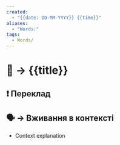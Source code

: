 ```yaml
---
created:
  - "{{date: DD-MM-YYYY}} {{time}}"
aliases:
  - "Words:"
tags:
  - Words/
---
```


# 📗 ->  {{title}}

## ❗ Переклад


## 🗣 -> Вживання в контексті
- Context explanation